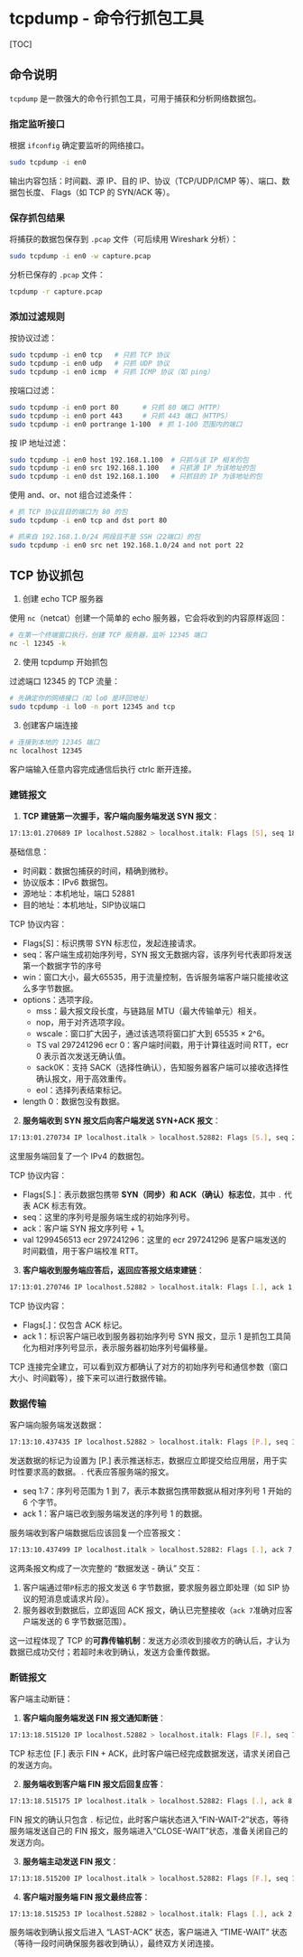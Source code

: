 # tcpdump - 命令行抓包工具

[TOC]

## 命令说明

`tcpdump` 是一款强大的命令行抓包工具，可用于捕获和分析网络数据包。

### 指定监听接口

根据 `ifconfig` 确定要监听的网络接口。

```bash
sudo tcpdump -i en0
```

输出内容包括：时间戳、源 IP、目的 IP、协议（TCP/UDP/ICMP 等）、端口、数据包长度、 Flags（如 TCP 的 SYN/ACK 等）。

### 保存抓包结果

将捕获的数据包保存到 `.pcap` 文件（可后续用 Wireshark 分析）：

```bash
sudo tcpdump -i en0 -w capture.pcap
```

分析已保存的 `.pcap` 文件：

```bash
tcpdump -r capture.pcap
```

### 添加过滤规则

按协议过滤：

```bash
sudo tcpdump -i en0 tcp   # 只抓 TCP 协议
sudo tcpdump -i en0 udp   # 只抓 UDP 协议
sudo tcpdump -i en0 icmp  # 只抓 ICMP 协议（如 ping）
```

按端口过滤：

```bash
sudo tcpdump -i en0 port 80      # 只抓 80 端口（HTTP）
sudo tcpdump -i en0 port 443     # 只抓 443 端口（HTTPS）
sudo tcpdump -i en0 portrange 1-100  # 抓 1-100 范围内的端口
```

按 IP 地址过滤：

```bash
sudo tcpdump -i en0 host 192.168.1.100  # 只抓与该 IP 相关的包
sudo tcpdump -i en0 src 192.168.1.100   # 只抓源 IP 为该地址的包
sudo tcpdump -i en0 dst 192.168.1.100   # 只抓目的 IP 为该地址的包
```

使用 and、or、not 组合过滤条件：

```bash
# 抓 TCP 协议且目的端口为 80 的包
sudo tcpdump -i en0 tcp and dst port 80

# 抓来自 192.168.1.0/24 网段且不是 SSH（22端口）的包
sudo tcpdump -i en0 src net 192.168.1.0/24 and not port 22
```

## TCP 协议抓包

1. 创建 echo TCP 服务器

使用 `nc`（netcat）创建一个简单的 echo 服务器，它会将收到的内容原样返回：

```bash
# 在第一个终端窗口执行，创建 TCP 服务器，监听 12345 端口
nc -l 12345 -k
```

2. 使用 tcpdump 开始抓包

过滤端口 12345 的 TCP 流量：

```bash
# 先确定你的网络接口（如 lo0 是环回地址）
sudo tcpdump -i lo0 -n port 12345 and tcp
```

3. 创建客户端连接

```bash
# 连接到本地的 12345 端口
nc localhost 12345
```

客户端输入任意内容完成通信后执行 ctrlc 断开连接。

### 建链报文

1. **TCP 建链第一次握手，客户端向服务端发送 SYN 报文**：

```bash
17:13:01.270689 IP localhost.52882 > localhost.italk: Flags [S], seq 1867808426, win 65535, options [mss 16344,nop,wscale 6,nop,nop,TS val 297241296 ecr 0,sackOK,eol], length 0
```

基础信息：

- 时间戳：数据包捕获的时间，精确到微秒。
- 协议版本：IPv6 数据包。
- 源地址：本机地址，端口 52881
- 目的地址：本机地址，SIP协议端口

TCP 协议内容：

- Flags[S]：标识携带 SYN 标志位，发起连接请求。
- seq：客户端生成初始序列号，SYN 报文无数据内容，该序列号代表即将发送第一个数据字节的序号
- win：窗口大小，最大65535，用于流量控制，告诉服务端客户端只能接收这么多字节数据。
- options：选项字段。
  - mss：最大报文段长度，与链路层 MTU（最大传输单元）相关。
  - nop，用于对齐选项字段。
  - wscale：窗口扩大因子，通过该选项将窗口扩大到 65535 × 2^6。
  - TS val 297241296 ecr 0：客户端时间戳，用于计算往返时间 RTT，ecr 0 表示首次发送无确认值。
  - sack0K：支持 SACK（选择性确认），告知服务器客户端可以接收选择性确认报文，用于高效重传。
  - eol：选择列表结束标记。
- length 0：数据包没有数据。

2. **服务端收到 SYN 报文后向客户端发送 SYN+ACK 报文**：

```bash
17:13:01.270734 IP localhost.italk > localhost.52882: Flags [S.], seq 2622783217, ack 1867808427, win 65535, options [mss 16344,nop,wscale 6,nop,nop,TS val 1299456513 ecr 297241296,sackOK,eol], length 0
```

这里服务端回复了一个 IPv4 的数据包。

TCP 协议内容：

- Flags[S.]：表示数据包携带 **SYN（同步）和 ACK（确认）标志位**，其中 `.` 代表 ACK 标志有效。
- seq：这里的序列号是服务端生成的初始序列号。
- ack：客户端 SYN 报文序列号 + 1。
- val 1299456513 ecr 297241296：这里的 ecr 297241296 是客户端发送的时间戳值，用于客户端校准 RTT。

3. **客户端收到服务端应答后，返回应答报文结束建链**：

```bash
17:13:01.270746 IP localhost.52882 > localhost.italk: Flags [.], ack 1, win 6380, options [nop,nop,TS val 297241296 ecr 1299456513], length 0
```

TCP 协议内容：

- Flags[.]：仅包含 ACK 标记。
- ack 1：标识客户端已收到服务器初始序列号 SYN 报文，显示 1 是抓包工具简化为相对序列号显示，表示服务器初始序列号偏移量。

TCP 连接完全建立，可以看到双方都确认了对方的初始序列号和通信参数（窗口大小、时间戳等），接下来可以进行数据传输。

### 数据传输

客户端向服务端发送数据：

```bash
17:13:10.437435 IP localhost.52882 > localhost.italk: Flags [P.], seq 1:7, ack 1, win 6380, options [nop,nop,TS val 297250463 ecr 1299456513], length 6
```

发送数据的标记为设置为 [P.] 表示推送标志，数据应立即提交给应用层，用于实时性要求高的数据。`.` 代表应答服务端的报文。

- seq 1:7：序列号范围为 1 到 7，表示本数据包携带数据从相对序列号 1 开始的 6 个字节。
- ack 1：客户端已收到服务端发送的序列号 1 的数据。

服务端收到客户端数据后应该回复一个应答报文：

```bash
17:13:10.437499 IP localhost.italk > localhost.52882: Flags [.], ack 7, win 6380, options [nop,nop,TS val 1299465680 ecr 297250463], length 0
```

这两条报文构成了一次完整的 “数据发送 - 确认” 交互：

1. 客户端通过带`P`标志的报文发送 6 字节数据，要求服务器立即处理（如 SIP 协议的短消息或请求片段）。
2. 服务器收到数据后，立即返回 ACK 报文，确认已完整接收（`ack 7`准确对应客户端发送的 6 字节数据范围）。

这一过程体现了 TCP 的**可靠传输机制**：发送方必须收到接收方的确认后，才认为数据已成功交付；若超时未收到确认，发送方会重传数据。

### 断链报文

客户端主动断链：

1. **客户端向服务端发送 FIN 报文通知断链**：

```bash
17:13:18.515120 IP localhost.52882 > localhost.italk: Flags [F.], seq 7, ack 1, win 6380, options [nop,nop,TS val 297258540 ecr 1299465680], length 0
```

TCP 标志位 [F.] 表示 FIN + ACK，此时客户端已经完成数据发送，请求关闭自己的发送方向。

2. **服务端收到客户端 FIN 报文后回复应答**：

```bash
17:13:18.515175 IP localhost.italk > localhost.52882: Flags [.], ack 8, win 6380, options [nop,nop,TS val 1299473757 ecr 297258540], length 0
```

FIN 报文的确认只包含 `.` 标记位，此时客户端状态进入“FIN-WAIT-2”状态，等待服务端发送自己的 FIN 报文，服务端进入“CLOSE-WAIT”状态，准备关闭自己的发送方向。

3. **服务端主动发送 FIN 报文**：

```bash
17:13:18.515200 IP localhost.italk > localhost.52882: Flags [F.], seq 1, ack 8, win 6380, options [nop,nop,TS val 1299473757 ecr 297258540], length 0
```

4. **客户端对服务端 FIN 报文最终应答**：

 ```bash
 17:13:18.515253 IP localhost.52882 > localhost.italk: Flags [.], ack 2, win 6380, options [nop,nop,TS val 297258540 ecr 1299473757], length 0
 ```

服务端收到确认报文后进入 “LAST-ACK” 状态，客户端进入 “TIME-WAIT” 状态（等待一段时间确保服务器收到确认），最终双方关闭连接。
